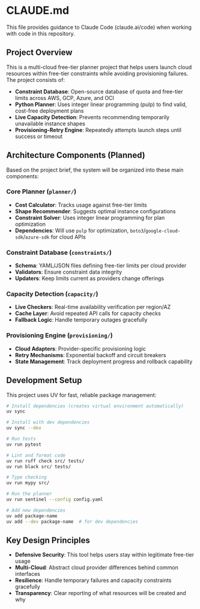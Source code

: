# CLAUDE.md

This file provides guidance to Claude Code (claude.ai/code) when working with code in this repository.

## Project Overview

This is a multi-cloud free-tier planner project that helps users launch cloud resources within free-tier constraints while avoiding provisioning failures. The project consists of:

- **Constraint Database**: Open-source database of quota and free-tier limits across AWS, GCP, Azure, and OCI
- **Python Planner**: Uses integer linear programming (pulp) to find valid, cost-free deployment plans
- **Live Capacity Detection**: Prevents recommending temporarily unavailable instance shapes
- **Provisioning-Retry Engine**: Repeatedly attempts launch steps until success or timeout

## Architecture Components (Planned)

Based on the project brief, the system will be organized into these main components:

### Core Planner (`planner/`)
- **Cost Calculator**: Tracks usage against free-tier limits
- **Shape Recommender**: Suggests optimal instance configurations
- **Constraint Solver**: Uses integer linear programming for plan optimization
- **Dependencies**: Will use `pulp` for optimization, `boto3`/`google-cloud-sdk`/`azure-sdk` for cloud APIs

### Constraint Database (`constraints/`)
- **Schema**: YAML/JSON files defining free-tier limits per cloud provider
- **Validators**: Ensure constraint data integrity
- **Updaters**: Keep limits current as providers change offerings

### Capacity Detection (`capacity/`)
- **Live Checkers**: Real-time availability verification per region/AZ
- **Cache Layer**: Avoid repeated API calls for capacity checks
- **Fallback Logic**: Handle temporary outages gracefully

### Provisioning Engine (`provisioning/`)
- **Cloud Adapters**: Provider-specific provisioning logic
- **Retry Mechanisms**: Exponential backoff and circuit breakers
- **State Management**: Track deployment progress and rollback capability

## Development Setup

This project uses UV for fast, reliable package management:

```bash
# Install dependencies (creates virtual environment automatically)
uv sync

# Install with dev dependencies
uv sync --dev

# Run tests
uv run pytest

# Lint and format code
uv run ruff check src/ tests/
uv run black src/ tests/

# Type checking
uv run mypy src/

# Run the planner
uv run sentinel --config config.yaml

# Add new dependencies
uv add package-name
uv add --dev package-name  # for dev dependencies
```

## Key Design Principles

- **Defensive Security**: This tool helps users stay within legitimate free-tier usage
- **Multi-Cloud**: Abstract cloud provider differences behind common interfaces
- **Resilience**: Handle temporary failures and capacity constraints gracefully
- **Transparency**: Clear reporting of what resources will be created and why